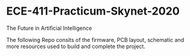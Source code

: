 # ECE-411-Practicum-Skynet-2020

The Future in Artificial Intelligence 

The following Repo consits of the firmware, PCB layout, schematic and more
resources used to build and complete the project. 
